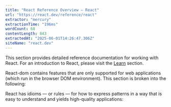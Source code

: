 ```yaml
---
title: "React Reference Overview – React"
url: "https://react.dev/reference/react"
extractor: "mercury"
extractionTime: "196ms"
wordCount: 68
contentLength: 843
extractedAt: "2025-06-01T14:26:47.306Z"
siteName: "react.dev"
---
```

This section provides detailed reference documentation for working with React. For an introduction to React, please visit the [Learn](/learn) section.

React-dom contains features that are only supported for web applications (which run in the browser DOM environment). This section is broken into the following:

React has idioms — or rules — for how to express patterns in a way that is easy to understand and yields high-quality applications: